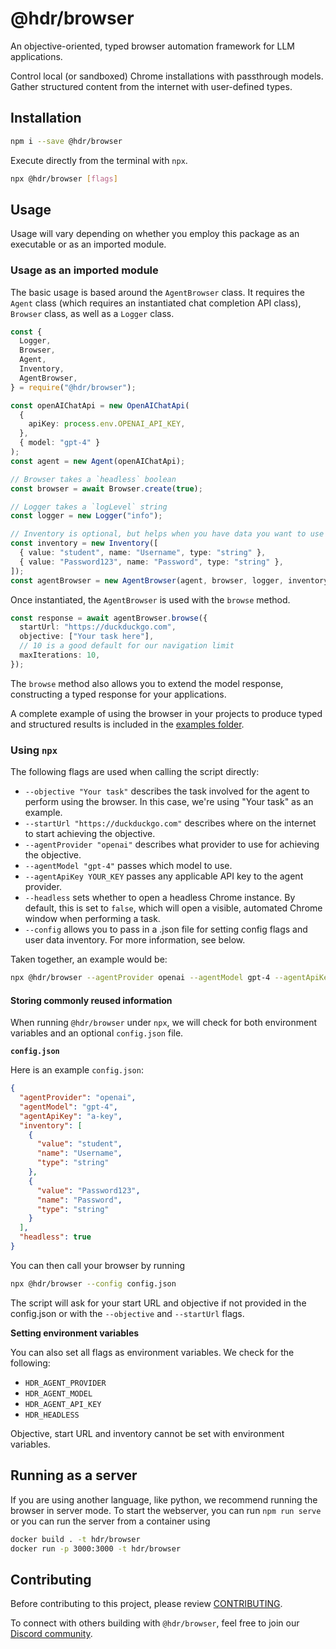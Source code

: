 # @hdr/browser

An objective-oriented, typed browser automation framework for LLM applications.

Control local (or sandboxed) Chrome installations with passthrough models. Gather structured content from the internet with user-defined types.

## Installation

```bash
npm i --save @hdr/browser
```

Execute directly from the terminal with `npx`.

```bash
npx @hdr/browser [flags]
```

## Usage

Usage will vary depending on whether you employ this package as an executable or as an imported module.

### Usage as an imported module

The basic usage is based around the `AgentBrowser` class. It requires the `Agent` class (which requires an instantiated chat completion API class), `Browser` class, as well as a `Logger` class.

```ts
const {
  Logger,
  Browser,
  Agent,
  Inventory,
  AgentBrowser,
} = require("@hdr/browser");

const openAIChatApi = new OpenAIChatApi(
  {
    apiKey: process.env.OPENAI_API_KEY,
  },
  { model: "gpt-4" }
);
const agent = new Agent(openAIChatApi);

// Browser takes a `headless` boolean
const browser = await Browser.create(true);

// Logger takes a `logLevel` string
const logger = new Logger("info");

// Inventory is optional, but helps when you have data you want to use for the objective
const inventory = new Inventory([
  { value: "student", name: "Username", type: "string" },
  { value: "Password123", name: "Password", type: "string" },
]);
const agentBrowser = new AgentBrowser(agent, browser, logger, inventory);
```

Once instantiated, the `AgentBrowser` is used with the `browse` method.

```ts
const response = await agentBrowser.browse({
  startUrl: "https://duckduckgo.com",
  objective: ["Your task here"],
  // 10 is a good default for our navigation limit
  maxIterations: 10,
});
```

The `browse` method also allows you to extend the model response, constructing a typed response for your applications.

A complete example of using the browser in your projects to produce typed and structured results is included in the [examples folder](/examples/).

### Using `npx`

The following flags are used when calling the script directly:

- `--objective "Your task"` describes the task involved for the agent to perform using the browser. In this case, we're using "Your task" as an example.
- `--startUrl "https://duckduckgo.com"` describes where on the internet to start achieving the objective.
- `--agentProvider "openai"` describes what provider to use for achieving the objective.
- `--agentModel "gpt-4"` passes which model to use.
- `--agentApiKey YOUR_KEY` passes any applicable API key to the agent provider.
- `--headless` sets whether to open a headless Chrome instance. By default, this is set to `false`, which will open a visible, automated Chrome window when performing a task.
- `--config` allows you to pass in a .json file for setting config flags and user data inventory. For more information, see below.

Taken together, an example would be:

```bash
npx @hdr/browser --agentProvider openai --agentModel gpt-4 --agentApiKey [key] --objective "how many editors are on wikipedia?" --startUrl "https://google.com"
```

#### Storing commonly reused information

When running `@hdr/browser` under `npx`, we will check for both environment variables and an optional `config.json` file.

**`config.json`**

Here is an example `config.json`:

```json
{
  "agentProvider": "openai",
  "agentModel": "gpt-4",
  "agentApiKey": "a-key",
  "inventory": [
    {
      "value": "student",
      "name": "Username",
      "type": "string"
    },
    {
      "value": "Password123",
      "name": "Password",
      "type": "string"
    }
  ],
  "headless": true
}
```

You can then call your browser by running

```bash
npx @hdr/browser --config config.json
```

The script will ask for your start URL and objective if not provided in the config.json or with the `--objective` and `--startUrl` flags.

**Setting environment variables**

You can also set all flags as environment variables. We check for the following:

- `HDR_AGENT_PROVIDER`
- `HDR_AGENT_MODEL`
- `HDR_AGENT_API_KEY`
- `HDR_HEADLESS`

Objective, start URL and inventory cannot be set with environment variables.

## Running as a server

If you are using another language, like python, we recommend running the browser in server mode. To start the webserver, you can run `npm run serve` or you can run the server from a container using

```sh
docker build . -t hdr/browser
docker run -p 3000:3000 -t hdr/browser
```

## Contributing

Before contributing to this project, please review [CONTRIBUTING](/CONTRIBUTING).

To connect with others building with `@hdr/browser`, feel free to join our [Discord community](https://discord.gg/SpE7urUEmH).
